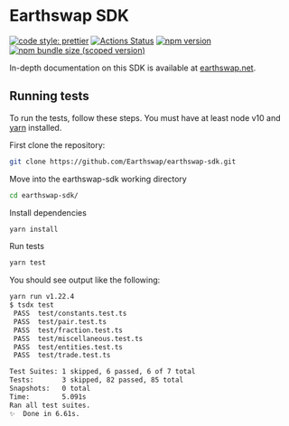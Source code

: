 # Earthswap SDK

[![code style: prettier](https://img.shields.io/badge/code_style-prettier-ff69b4.svg?style=flat-square)](https://github.com/prettier/prettier)
[![Actions Status](https://github.com/Earthswap/earthswap-sdk/workflows/CI/badge.svg)](https://github.com/Earthswap/earthswap-sdk)
[![npm version](https://img.shields.io/npm/v/@earthswap/sdk/latest.svg)](https://www.npmjs.com/package/@earthswap/sdk/v/latest)
[![npm bundle size (scoped version)](https://img.shields.io/bundlephobia/minzip/@earthswap/sdk/latest.svg)](https://bundlephobia.com/result?p=@earthswap/sdk@latest)

In-depth documentation on this SDK is available at [earthswap.net](https://earthswap.net/docs/v2/SDK/getting-started/).

## Running tests

To run the tests, follow these steps. You must have at least node v10 and [yarn](https://yarnpkg.com/) installed.

First clone the repository:

```sh
git clone https://github.com/Earthswap/earthswap-sdk.git
```

Move into the earthswap-sdk working directory

```sh
cd earthswap-sdk/
```

Install dependencies

```sh
yarn install
```

Run tests

```sh
yarn test
```

You should see output like the following:

```sh
yarn run v1.22.4
$ tsdx test
 PASS  test/constants.test.ts
 PASS  test/pair.test.ts
 PASS  test/fraction.test.ts
 PASS  test/miscellaneous.test.ts
 PASS  test/entities.test.ts
 PASS  test/trade.test.ts

Test Suites: 1 skipped, 6 passed, 6 of 7 total
Tests:       3 skipped, 82 passed, 85 total
Snapshots:   0 total
Time:        5.091s
Ran all test suites.
✨  Done in 6.61s.
```
